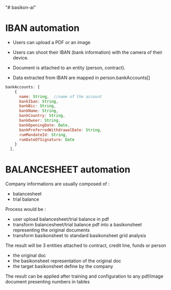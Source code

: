 "# basikon-ai" 

# IBAN automation

- Users can upload a PDF or an image
- Users can shoot their IBAN (bank information) with the camera of their device.

- Document is attached to an entity (person, contract).
- Data extracted from IBAN are mapped in person.bankAccounts[]

```javascript
bankAccounts: [
    {
      name: String,  //name of the account
      bankIban: String,
      bankBic: String,
      bankName: String,
      bankCountry: String,
      bankOwner: String,
      bankOpeningDate: Date,
      bankPreferredWithdrawalDate: String,
      rumMandateId: String,
      rumDateOfSignature: Date
    }
  ],
```

# BALANCESHEET automation

Company informations are usually composed of :
- balancesheet 
- trial balance

Process would be :
- user upload balancesheet/trial balance in pdf
- transform balancesheet/trial balance pdf into a basikonsheet representing the original documents
- transform basikonsheet to standard basikonsheet grid analysis

The result will be 3 entities attached to contract, credit line, funds or person
- the original doc
- the basikonsheet representation of the original doc
- the target basikonsheet define by the company

The result can be applied after training and configuration to any pdf/image document presenting numbers in tables

